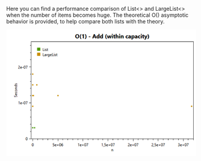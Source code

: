 Here you can find a performance comparison of List<> and LargeList<> when the number of items becomes huge. The theoretical O() asymptotic behavior is provided, to help compare both lists with the theory.

![O(1) - Add (within capacity)](/Performance/O1_Add_within_capacity.png?raw=true)

